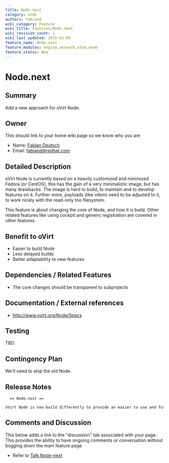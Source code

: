 ```yaml
---
title: Node.next
category: node
authors: fabiand
wiki_category: Feature
wiki_title: Features/Node.next
wiki_revision_count: 1
wiki_last_updated: 2015-02-09
feature_name: Node.next
feature_modules: engine,network,vdsm,node
feature_status: New
---
```


# Node.next

## Summary

Add a new approach for oVirt Node.

## Owner

This should link to your home wiki page so we know who you are

*   Name: [Fabian Deutsch](User:fabiand)
*   Email: <fabiand@redhat.com>

## Detailed Description

oVirt Node is currently based on a heavily customized and minimized Fedora (or CentOS), this has the gain of a very minimalistic image, but has many drawbacks. The image is hard to build, to maintain and to develop features on it. Further more, payloads (like vdsm) need to be adjusted to it, to work nicely with the read-only too filesystem.

This feature is about changing the core of Node, and how it is build. Other related features like using cockpit and generic registration are covered in other features.

## Benefit to oVirt

*   Easier to build Node
*   Less delayed builds
*   Better adaptability to new features

## Dependencies / Related Features

*   The core changes should be transparent to subprojects

## Documentation / External references

*   <http://www.ovirt.org/Node/Specs>

## Testing

TBD

## Contingency Plan

We'll need to ship the old Node.

## Release Notes

      == Node.next ==
      oVirt Node is now build differently to provide an easier to use and future proof Node. 

## Comments and Discussion

This below adds a link to the "discussion" tab associated with your page. This provides the ability to have ongoing comments or conversation without bogging down the main feature page

*   Refer to <Talk:Node-next>

